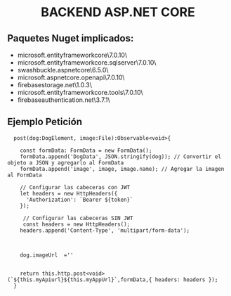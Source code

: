 <h1 align="center">BACKEND ASP.NET CORE </h1>

## Paquetes Nuget implicados:

<ul>
  <li>microsoft.entityframeworkcore\7.0.10\</li>
  <li>microsoft.entityframeworkcore.sqlserver\7.0.10\</li>
  <li>swashbuckle.aspnetcore\6.5.0\</li>
  <li>microsoft.aspnetcore.openapi\7.0.10\</li>
  <li>firebasestorage.net\1.0.3\</li>
  <li>microsoft.entityframeworkcore.tools\7.0.10\</li>
  <li>firebaseauthentication.net\3.7.1\</li>
</ul>

## Ejemplo Petición

```
  post(dog:DogElement, image:File):Observable<void>{

    const formData: FormData = new FormData();
    formData.append('DogData', JSON.stringify(dog)); // Convertir el objeto a JSON y agregarlo al FormData
    formData.append('image', image, image.name); // Agregar la imagen al FormData
   
    // Configurar las cabeceras con JWT
    let headers = new HttpHeaders({
      'Authorization': `Bearer ${token}`
    });

     // Configurar las cabeceras SIN JWT
     const headers = new HttpHeaders();
    headers.append('Content-Type', 'multipart/form-data');



    dog.imageUrl  =''


    return this.http.post<void>(`${this.myApiurl}${this.myAppUrl}`,formData,{ headers: headers });
  }
```






